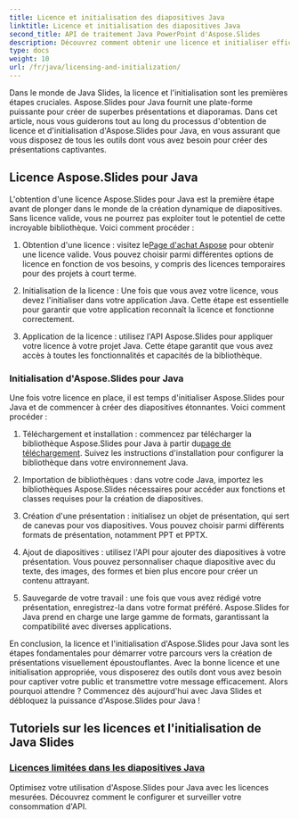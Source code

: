 ```yaml
---
title: Licence et initialisation des diapositives Java
linktitle: Licence et initialisation des diapositives Java
second_title: API de traitement Java PowerPoint d'Aspose.Slides
description: Découvrez comment obtenir une licence et initialiser efficacement Aspose.Slides pour Java dans nos didacticiels complets. Commencez dès maintenant avec Java Slides !
type: docs
weight: 10
url: /fr/java/licensing-and-initialization/
---
```


Dans le monde de Java Slides, la licence et l'initialisation sont les premières étapes cruciales. Aspose.Slides pour Java fournit une plate-forme puissante pour créer de superbes présentations et diaporamas. Dans cet article, nous vous guiderons tout au long du processus d'obtention de licence et d'initialisation d'Aspose.Slides pour Java, en vous assurant que vous disposez de tous les outils dont vous avez besoin pour créer des présentations captivantes.

## Licence Aspose.Slides pour Java

L'obtention d'une licence Aspose.Slides pour Java est la première étape avant de plonger dans le monde de la création dynamique de diapositives. Sans licence valide, vous ne pourrez pas exploiter tout le potentiel de cette incroyable bibliothèque. Voici comment procéder :

1.  Obtention d'une licence : visitez le[Page d'achat Aspose](https://purchase.aspose.com/buy) pour obtenir une licence valide. Vous pouvez choisir parmi différentes options de licence en fonction de vos besoins, y compris des licences temporaires pour des projets à court terme.

2. Initialisation de la licence : Une fois que vous avez votre licence, vous devez l'initialiser dans votre application Java. Cette étape est essentielle pour garantir que votre application reconnaît la licence et fonctionne correctement.

3. Application de la licence : utilisez l'API Aspose.Slides pour appliquer votre licence à votre projet Java. Cette étape garantit que vous avez accès à toutes les fonctionnalités et capacités de la bibliothèque.

### Initialisation d'Aspose.Slides pour Java

Une fois votre licence en place, il est temps d'initialiser Aspose.Slides pour Java et de commencer à créer des diapositives étonnantes. Voici comment procéder :

1.  Téléchargement et installation : commencez par télécharger la bibliothèque Aspose.Slides pour Java à partir du[page de téléchargement](https://releases.aspose.com/slides/net/). Suivez les instructions d'installation pour configurer la bibliothèque dans votre environnement Java.

2. Importation de bibliothèques : dans votre code Java, importez les bibliothèques Aspose.Slides nécessaires pour accéder aux fonctions et classes requises pour la création de diapositives.

3. Création d'une présentation : initialisez un objet de présentation, qui sert de canevas pour vos diapositives. Vous pouvez choisir parmi différents formats de présentation, notamment PPT et PPTX.

4. Ajout de diapositives : utilisez l'API pour ajouter des diapositives à votre présentation. Vous pouvez personnaliser chaque diapositive avec du texte, des images, des formes et bien plus encore pour créer un contenu attrayant.

5. Sauvegarde de votre travail : une fois que vous avez rédigé votre présentation, enregistrez-la dans votre format préféré. Aspose.Slides for Java prend en charge une large gamme de formats, garantissant la compatibilité avec diverses applications.

En conclusion, la licence et l'initialisation d'Aspose.Slides pour Java sont les étapes fondamentales pour démarrer votre parcours vers la création de présentations visuellement époustouflantes. Avec la bonne licence et une initialisation appropriée, vous disposerez des outils dont vous avez besoin pour captiver votre public et transmettre votre message efficacement. Alors pourquoi attendre ? Commencez dès aujourd'hui avec Java Slides et débloquez la puissance d'Aspose.Slides pour Java !
## Tutoriels sur les licences et l'initialisation de Java Slides
### [Licences limitées dans les diapositives Java](./metered-licensing-java-slides/)
Optimisez votre utilisation d'Aspose.Slides pour Java avec les licences mesurées. Découvrez comment le configurer et surveiller votre consommation d'API.